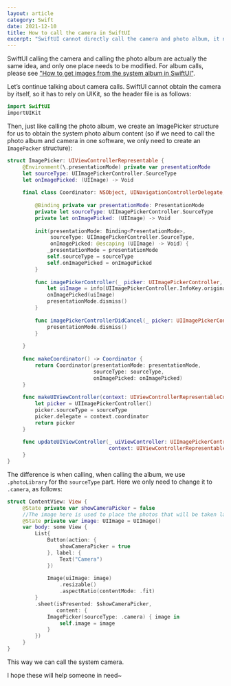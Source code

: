 ```yaml
---
layout: article
category: Swift
date: 2021-12-10
title: How to call the camera in SwiftUI
excerpt: "SwiftUI cannot directly call the camera and photo album, it needs to be used together with UIKit."
---
```

SwiftUI calling the camera and calling the photo album are actually the same idea, and only one place needs to be modified. For album calls, please see ["How to get images from the system album in SwiftUI"](/blogs/731bd7b367cbd4b4246dfa4b06b41ff9.html).

Let’s continue talking about camera calls. SwiftUI cannot obtain the camera by itself, so it has to rely on UIKit, so the header file is as follows:

```swift
import SwiftUI
importUIKit
```

Then, just like calling the photo album, we create an ImagePicker structure for us to obtain the system photo album content (so if we need to call the photo album and camera in one software, we only need to create an `ImagePacker` structure):

```swift
struct ImagePicker: UIViewControllerRepresentable {
     @Environment(\.presentationMode) private var presentationMode
     let sourceType: UIImagePickerController.SourceType
     let onImagePicked: (UIImage) -> Void
 
     final class Coordinator: NSObject, UINavigationControllerDelegate, UIImagePickerControllerDelegate {
 
         @Binding private var presentationMode: PresentationMode
         private let sourceType: UIImagePickerController.SourceType
         private let onImagePicked: (UIImage) -> Void
 
         init(presentationMode: Binding<PresentationMode>,
              sourceType: UIImagePickerController.SourceType,
              onImagePicked: @escaping (UIImage) -> Void) {
             _presentationMode = presentationMode
             self.sourceType = sourceType
             self.onImagePicked = onImagePicked
         }
 
         func imagePickerController(_ picker: UIImagePickerController, didFinishPickingMediaWithInfo info: [UIImagePickerController.InfoKey : Any]) {
             let uiImage = info[UIImagePickerController.InfoKey.originalImage] as! UIImage
             onImagePicked(uiImage)
             presentationMode.dismiss()
         }
 
         func imagePickerControllerDidCancel(_ picker: UIImagePickerController) {
             presentationMode.dismiss()
         }
 
     }
 
     func makeCoordinator() -> Coordinator {
         return Coordinator(presentationMode: presentationMode,
                            sourceType: sourceType,
                            onImagePicked: onImagePicked)
     }
 
     func makeUIViewController(context: UIViewControllerRepresentableContext<ImagePicker>) -> UIImagePickerController {
         let picker = UIImagePickerController()
         picker.sourceType = sourceType
         picker.delegate = context.coordinator
         return picker
     }
 
     func updateUIViewController(_ uiViewController: UIImagePickerController,
                                 context: UIViewControllerRepresentableContext<ImagePicker>) {
     }
}
```

The difference is when calling, when calling the album, we use `.photoLibrary` for the `sourceType` part. Here we only need to change it to `.camera`, as follows:

```swift
struct ContentView: View {
     @State private var showCameraPicker = false
     //The image here is used to place the photos that will be taken later.
     @State private var image: UIImage = UIImage()
     var body: some View {
         List{
             Button(action: {
                 showCameraPicker = true
             }, label: {
                 Text("Camera")
             })
            
             Image(uiImage: image)
                 .resizable()
                 .aspectRatio(contentMode: .fit)
         }
         .sheet(isPresented: $showCameraPicker,
                content: {
             ImagePicker(sourceType: .camera) { image in
                 self.image = image
             }
         })
     }
}
```

This way we can call the system camera.

​I hope these will help someone in need~